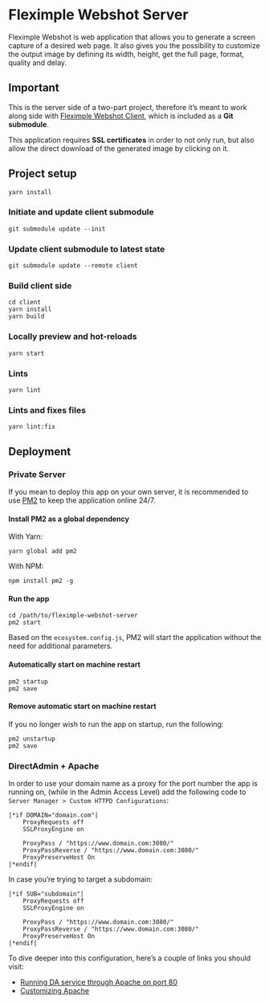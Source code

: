# Fleximple Webshot Server
Fleximple Webshot is web application that allows you to generate a screen capture of a desired web page. It also gives you the possibility to customize the output image by defining its width, height, get the full page, format, quality and delay.

## Important
This is the server side of a two-part project, therefore it’s meant to work along side with [Fleximple Webshot Client](https://github.com/rodrigodagostino/fleximple-webshot-client), which is included as a **Git submodule**.

This application requires **SSL certificates** in order to not only run, but also allow the direct download of the generated image by clicking on it.

## Project setup
```
yarn install
```

### Initiate and update client submodule
```
git submodule update --init
```

### Update client submodule to latest state
```
git submodule update --remote client
```

### Build client side
```
cd client
yarn install
yarn build
```

### Locally preview and hot-reloads
```
yarn start
```

### Lints
```
yarn lint
```

### Lints and fixes files
```
yarn lint:fix
```

## Deployment

### Private Server
If you mean to deploy this app on your own server, it is recommended to use [PM2](https://pm2.keymetrics.io) to keep the application online 24/7.

#### Install PM2 as a global dependency
With Yarn:
```
yarn global add pm2
```
With NPM:
```
npm install pm2 -g
```

#### Run the app
```
cd /path/to/fleximple-webshot-server
pm2 start
```
Based on the `ecosystem.config.js`, PM2 will start the application without the need for additional parameters.

#### Automatically start on machine restart
```
pm2 startup
pm2 save
```

#### Remove automatic start on machine restart
If you no longer wish to run the app on startup, run the following:
```
pm2 unstartup
pm2 save
```

### DirectAdmin + Apache
In order to use your domain name as a proxy for the port number the app is running on, (while in the Admin Access Level) add the following code to `Server Manager > Custom HTTPD Configurations`:

```
|*if DOMAIN="domain.com"|
	ProxyRequests off
	SSLProxyEngine on

	ProxyPass / "https://www.domain.com:3080/"
	ProxyPassReverse / "https://www.domain.com:3080/"
	ProxyPreserveHost On
|*endif|
```
In case you’re trying to target a subdomain:
```
|*if SUB="subdomain"|
	ProxyRequests off
	SSLProxyEngine on

	ProxyPass / "https://www.domain.com:3080/"
	ProxyPassReverse / "https://www.domain.com:3080/"
	ProxyPreserveHost On
|*endif|
```
To dive deeper into this configuration, here’s a couple of links you should visit:

- [Running DA service through Apache on port 80](https://docs.directadmin.com/directadmin/general-usage/accessing-da-panel.html#running-da-service-through-apache-on-port-80)
- [Customizing Apache](https://docs.directadmin.com/webservices/apache/customizing.html)
